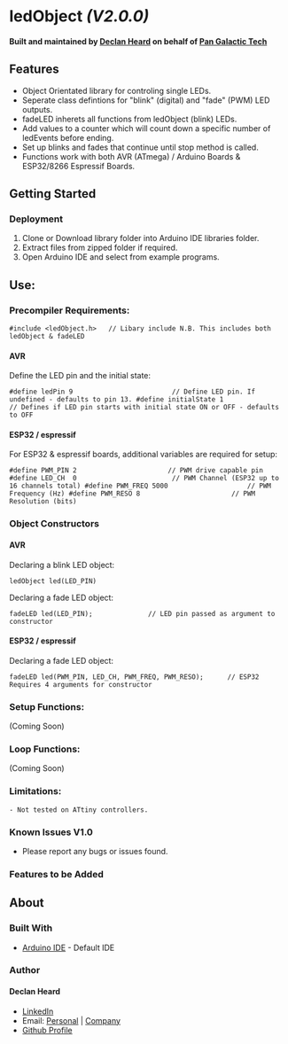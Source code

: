 # ledObject *(V2.0.0)*
#### Built and maintained by [Declan Heard](mailto:pangalactictech@gmail.com "Email me!") on behalf of [Pan Galactic Tech](https://PanGalacticTech.com)

## Features
* Object Orientated library for controling single LEDs.
* Seperate class defintions for "blink" (digital) and "fade" (PWM) LED outputs.
* fadeLED inherets all functions from ledObject (blink) LEDs.
* Add values to a counter which will count down a specific number of ledEvents before ending.
* Set up blinks and fades that continue until stop method is called.
* Functions work with both AVR (ATmega) / Arduino Boards & ESP32/8266 Espressif Boards.

## Getting Started
### Deployment
1. Clone or Download library folder into Arduino IDE libraries folder.
2. Extract files from zipped folder if required.
3. Open Arduino IDE and select from example programs.




## Use:

### Precompiler Requirements:

`#include <ledObject.h>   // Libary include N.B. This includes both ledObject & fadeLED `


#### AVR
Define the LED pin and the initial state:

`#define ledPin 9                         // Define LED pin. If undefined - defaults to pin 13.
#define initialState 1                  // Defines if LED pin starts with initial state ON or OFF - defaults to OFF`

#### ESP32 / espressif
For ESP32 & espressif boards, additional variables are required for setup:

`#define PWM_PIN 2                       // PWM drive capable pin
#define LED_CH  0                        // PWM Channel (ESP32 up to 16 channels total)
#define PWM_FREQ 5000                    // PWM Frequency (Hz)
#define PWM_RESO 8                       // PWM Resolution (bits)       ` 


### Object Constructors

#### AVR
Declaring a blink LED object:

`ledObject led(LED_PIN) `

Declaring a fade LED object:

`fadeLED led(LED_PIN);      		// LED pin passed as argument to constructor `

#### ESP32 / espressif
Declaring a fade LED object:

`fadeLED led(PWM_PIN, LED_CH, PWM_FREQ, PWM_RESO);      // ESP32 Requires 4 arguments for constructor`


### Setup Functions:

 (Coming Soon)


### Loop Functions:

 (Coming Soon)




### Limitations:
	- Not tested on ATtiny controllers. 




### Known Issues V1.0
  - Please report any bugs or issues found.
    
### Features to be Added 


## About
### Built With
* [Arduino IDE](https://www.arduino.cc/) - Default IDE


### Author
#### Declan Heard
* [LinkedIn](https://www.linkedin.com/in/declan-heard-91103b58/)
* Email: [Personal](mailto:dec.h38@gmail.com "dec.h38@gmail.com") | [Company](mailto:PanGalacticTech@gmail.com "PanGalacticTech@gmail.com")
* [Github Profile](https://github.com/PanGalacticTech)
